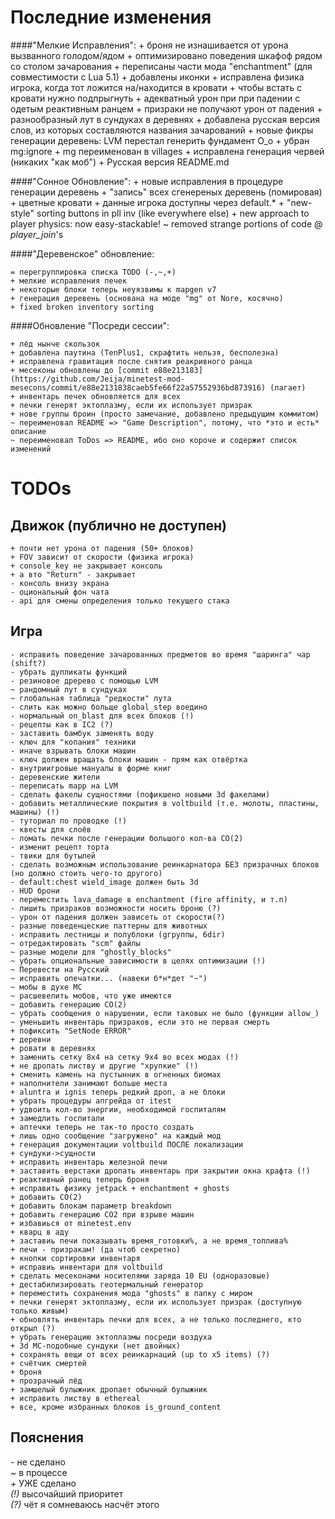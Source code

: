 Последние изменения
===================

####"Мелкие Исправления":
    + броня не изнашивается от урона вызванного голодом/ядом
    + оптимизировано поведения шкафоф рядом со столом зачарования
    + переписаны части мода "enchantment" (для совместимости с Lua 5.1)
    + добавлены иконки
    + исправлена физика игрока, когда тот ложится на/находится в кровати
    + чтобы встать с кровати нужно подпрыгнуть
    + адекватный урон при при падении с одетым реактивным ранцем
    + призраки не получают урон от падения
    + разнообразный лут в сундуках в деревнях
    + добавлена русская версия слов, из которых составляются названия зачарований
    + новые фикры генерации деревень: LVM перестал генерить фундамент О_о
    + убран mg:ignore
    + mg переименован в villages
    + исправлена генерация червей (никаких "как моб")
    + Русская версия README.md
    
    
    

####"Сонное Обновление":
    + новые исправления в процедуре генерации деревень
    + "запись" всех сгенереных деревень (помировая)
    + цветные кровати
    + данные игрока доступны через default.*
    + "new-style" sorting buttons in pll inv (like everywhere else)
    + new approach to player physics: now easy-stackable!
    ~ removed strange portions of code @ *player_join*\'s

####"Деревенское" обновление:

    = перегруппировка списка TODO (-,~,+)
    + мелкие исправления печек
    + некоторые блоки теперь неуязвимы к mapgen v7
    + генерация деревень (основана на моде "mg" от Nore, косячно)
    + fixed broken inventory sorting


####Обновление "Посреди сессии":

    + лёд нынче скользок
    + добавлена паутина (TenPlus1, скрафтить нельзя, бесполезна)
    + исправлена гравитация после снятия реакривного ранца
    + месеконы обновлены до [commit e88e213183] (https://github.com/Jeija/minetest-mod-mesecons/commit/e88e2131838caeb5fe66f22a57552936bd873916) (лагает)
    + инвентарь печек обновляется для всех
    + печки генерят эктоплазму, если их использует призрак 
    + нове группы броин (просто замечание, добавлено предыдущим коммитом)
    ~ переименовал README => "Game Description", потому, что *это и есть* описание
    ~ переименовал ToDos => README, ибо оно короче и содержит список изменений

TODOs
=====

Движок (публично не доступен)
------
    + почти нет урона от падения (50+ блоков)
    + FOV зависит от скорости (физика игрока)
    + console_key не закрывает консоль
    + а вто "Return" - закрывает
    - консоль внизу экрана
    - оциональный фон чата
    - api для смены определения только текущего стака

Игра
----
    - исправить поведение зачарованных предметов во время "шаринга" чар (shift?)
    - убрать дупликаты функций
    - резиновое дререво с помощью LVM
    ~ рандомный лут в сундуках
    ~ глобальная таблица "редкости" лута
    - слить как можно больще global_step воедино    
    - нормальный on_blast для всех блоков (!)
    - рецепты как в IC2 (?)
    - заставить бамбук заменять воду
    - ключ для "копания" техники
    - иначе взрывать блоки машин
    - ключ должен вращать блоки машин - прям как отвёртка    
    - внутриигровые мануалы в форме книг
    - деревенские жители    
    - переписать mapp на LVM
    - сделать факелы сущностями (пофикшено новыми 3d факелами)
    - добавить металлические покрытия в voltbuild (т.е. молоты, пластины, машины) (!)
    - туториал по проводке (!)
    - квесты для слоёв
    - ломать печки после генерации большого кол-ва CO(2)
    - изменит рецепт торта
    - твики для бутылей
    - сделать возможным использование реинкарнатора БЕЗ призрачных блоков (но должно стоить чего-то другого)
    - default:chest wield_image должен быть 3d
    - HUD брони
    - переместить lava_damage в enchantment (fire affinity, и т.п)
    - лишить призраков возможности носить броню (?)
    - урон от падения должен зависеть от скорости(?)
    - разные поведенцеские паттерны для животных
    - исправить лестницы и полублоки (gгруппы, 6dir)
    ~ отредактировать "scm" файлы
    ~ разные модели для "ghostly_blocks"
    ~ убрать опциональные зависимости в целях оптимизации (!)
    ~ Перевести на Русский
    ~ исправить опечатки... (навеки б*н*дет "~")
    ~ мобы в духе MC
    ~ расшевелить мобов, что уже имеются
    ~ добавить генерацию CO(2)
    ~ убрать сообщения о нарушении, если таковых не было (функции allow_)
    ~ уменьшить инвентарь призраков, если это не первая смерть
    + пофиксить "SetNode ERROR"
    + деревни
    + ровати в деревнях
    + заменить сетку 8x4 на сетку 9x4 во всех модах (!)
    + не дропать листву и другие "хрупкие" (!)
    + сменить камень на пустынник в огненных биомах
    + наполнители занимают больше места
    + aluntra и ignis теперь редкий дроп, а не блоки
    + убрать процедуры апгрейда от itest
    + удвоить кол-во энергии, необходимой госпиталям
    + замедлить госпитали
    + аптечки теперь не так-то просто создать
    + лишь одно сообщение "загружено" на каждый мод
    + генерация документации voltbuild ПОСЛЕ локализации
    + сундуки->сущности
    + исправить инвентарь железной печи
    + заставить верстаки дропать инвентарь при закрытии окна крафта (!)
    + реактивный ранец теперь броня
    + исправить физику jetpack + enchantment + ghosts
    + добавить CO(2)
    + добавить блокам параметр breakdown
    + добавить генерацию CO2 при взрыве машин
    + избавиься от minetest.env
    + кварц в аду
    + заставиь печи показывать время_готовки%, а не время_топлива%
    + печи - призракам! (да чтоб секретно)
    + кнопки сортировки инвентаря
    + исправиь инвентари для voltbuild
    + сделать месеконами носителями заряда 10 EU (одноразовые)
    + дестабилизировать геотермальный генератор
    + переместить сохранения мода "ghosts" в папку с миром
    + печки генерят эктоплазму, если их использует призрак (доступную только живым)
    + обновлять инвентарь печки для всех, а не только последнего, кто открыл (?)
    + убрать генерацию эктоплазмы посреди воздуха
    + 3d MC-подобные сундуки (нет двойных)
    + сохранять вещи от всех реинкарнаций (up to x5 items) (?)
    + счётчик смертей
    + броня
    + прозрачный лёд
    + замшелый булыжник дропает обычный булыжник
    + исправить листву в ethereal
    + все, кроме избранных блоков is_ground_content

Пояснения
------
*-* не сделано<br>
*~* в процессе<br>
*+* УЖЕ сделано<br>
*(!)* высочайший приоритет<br>
*(?)* чёт я сомневаюсь насчёт этого<br>
